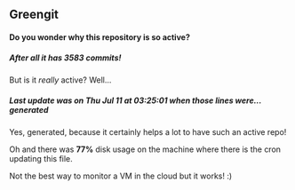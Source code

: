 ## Greengit

#### Do you wonder why this repository is so active?

##### After all it has 3583 commits!

But is it *really* active? Well...

##### Last update was on Thu Jul 11 at 03:25:01 when those lines were... generated

Yes, generated, because it certainly helps a lot to have such an active repo!

Oh and there was **77%** disk usage on the machine
where there is the cron updating this file.

Not the best way to monitor a VM in the cloud but it works! :)

